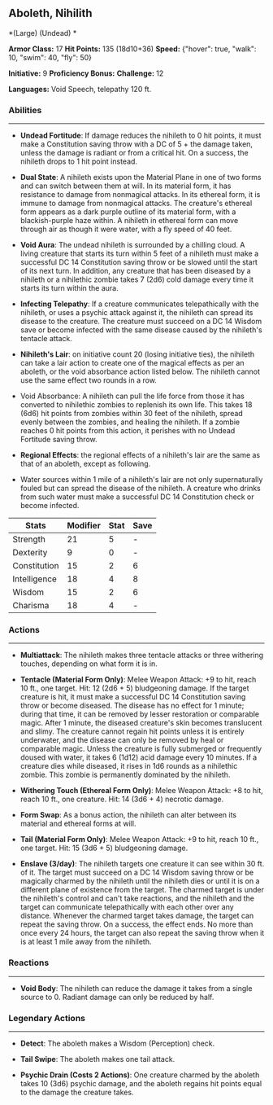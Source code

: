 ## Aboleth, Nihilith
*(Large) (Undead) *

**Armor Class:** 17
**Hit Points:** 135 (18d10+36)
**Speed:** {"hover": true, "walk": 10, "swim": 40, "fly": 50}

**Initiative:** 9
**Proficiency Bonus:**
**Challenge:** 12

**Languages:** Void Speech, telepathy 120 ft.

### Abilities
 --- 
- **Undead Fortitude**: If damage reduces the nihileth to 0 hit points, it must make a Constitution saving throw with a DC of 5 + the damage taken, unless the damage is radiant or from a critical hit. On a success, the nihileth drops to 1 hit point instead.

- **Dual State**: A nihileth exists upon the Material Plane in one of two forms and can switch between them at will. In its material form, it has resistance to damage from nonmagical attacks. In its ethereal form, it is immune to damage from nonmagical attacks. The creature's ethereal form appears as a dark purple outline of its material form, with a blackish-purple haze within. A nihileth in ethereal form can move through air as though it were water, with a fly speed of 40 feet.

- **Void Aura**: The undead nihileth is surrounded by a chilling cloud. A living creature that starts its turn within 5 feet of a nihileth must make a successful DC 14 Constitution saving throw or be slowed until the start of its next turn. In addition, any creature that has been diseased by a nihileth or a nihilethic zombie takes 7 (2d6) cold damage every time it starts its turn within the aura.

- **Infecting Telepathy**: If a creature communicates telepathically with the nihileth, or uses a psychic attack against it, the nihileth can spread its disease to the creature. The creature must succeed on a DC 14 Wisdom save or become infected with the same disease caused by the nihileth's tentacle attack.

- **Nihileth's Lair**: on initiative count 20 (losing initiative ties), the nihileth can take a lair action to create one of the magical effects as per an aboleth, or the void absorbance action listed below. The nihileth cannot use the same effect two rounds in a row.

- Void Absorbance: A nihileth can pull the life force from those it has converted to nihilethic zombies to replenish its own life. This takes 18 (6d6) hit points from zombies within 30 feet of the nihileth, spread evenly between the zombies, and healing the nihileth. If a zombie reaches 0 hit points from this action, it perishes with no Undead Fortitude saving throw.

- **Regional Effects**: the regional effects of a nihileth's lair are the same as that of an aboleth, except as following.

- Water sources within 1 mile of a nihileth's lair are not only supernaturally fouled but can spread the disease of the nihileth. A creature who drinks from such water must make a successful DC 14 Constitution check or become infected.



| Stats | Modifier | Stat | Save
| ---- | ---- | ---- | ---- |
| Strength | 21 | 5 | - |
| Dexterity | 9 | 0 | - |
| Constitution | 15 | 2 | 6 |
| Intelligence | 18 | 4 | 8 |
| Wisdom | 15 | 2 | 6 |
| Charisma | 18 | 4 | - |

### Actions
 --- 
- **Multiattack**: The nihileth makes three tentacle attacks or three withering touches, depending on what form it is in.

- **Tentacle (Material Form Only)**: Melee Weapon Attack: +9 to hit, reach 10 ft., one target. Hit: 12 (2d6 + 5) bludgeoning damage. If the target creature is hit, it must make a successful DC 14 Constitution saving throw or become diseased. The disease has no effect for 1 minute; during that time, it can be removed by lesser restoration or comparable magic. After 1 minute, the diseased creature's skin becomes translucent and slimy. The creature cannot regain hit points unless it is entirely underwater, and the disease can only be removed by heal or comparable magic. Unless the creature is fully submerged or frequently doused with water, it takes 6 (1d12) acid damage every 10 minutes. If a creature dies while diseased, it rises in 1d6 rounds as a nihilethic zombie. This zombie is permanently dominated by the nihileth.

- **Withering Touch (Ethereal Form Only)**: Melee Weapon Attack: +8 to hit, reach 10 ft., one creature. Hit: 14 (3d6 + 4) necrotic damage.

- **Form Swap**: As a bonus action, the nihileth can alter between its material and ethereal forms at will.

- **Tail (Material Form Only)**: Melee Weapon Attack: +9 to hit, reach 10 ft., one target. Hit: 15 (3d6 + 5) bludgeoning damage.

- **Enslave (3/day)**: The nihileth targets one creature it can see within 30 ft. of it. The target must succeed on a DC 14 Wisdom saving throw or be magically charmed by the nihileth until the nihileth dies or until it is on a different plane of existence from the target. The charmed target is under the nihileth's control and can't take reactions, and the nihileth and the target can communicate telepathically with each other over any distance. Whenever the charmed target takes damage, the target can repeat the saving throw. On a success, the effect ends. No more than once every 24 hours, the target can also repeat the saving throw when it is at least 1 mile away from the nihileth.

### Reactions
 --- 
- **Void Body**: The nihileth can reduce the damage it takes from a single source to 0. Radiant damage can only be reduced by half.

### Legendary Actions
 --- 
- **Detect**: The aboleth makes a Wisdom (Perception) check.

- **Tail Swipe**: The aboleth makes one tail attack.

- **Psychic Drain (Costs 2 Actions)**: One creature charmed by the aboleth takes 10 (3d6) psychic damage, and the aboleth regains hit points equal to the damage the creature takes.

